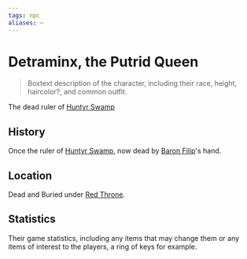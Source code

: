 ```yaml
---
tags: npc
aliases: ~
---
```


# Detraminx, the Putrid Queen

 > 
 > Boxtext description of the character, including their race, height, haircolor?, and common outfit.

The dead ruler of [Huntyr Swamp](..\..\..\..\..\Notes%20on%20the%20Multiverse\Inner\Alaturmen\Places\World%20Features\Natural%20or%20Territory\Huntyr%20Swamp.md)

## History

Once the ruler of [Huntyr Swamp](..\..\..\..\..\Notes%20on%20the%20Multiverse\Inner\Alaturmen\Places\World%20Features\Natural%20or%20Territory\Huntyr%20Swamp.md), now dead by [Baron Filip](..\..\High%20Power\Barons%20of%20Combine%20NPCs\Baron%20Filip.md)'s hand.

## Location

Dead and Buried under [Red Throne](..\..\..\..\..\Notes%20on%20the%20Multiverse\Inner\Alaturmen\Places\Southeast%20Central\Smaller%20than%20a%20feature\Red%20Throne.md).

## Statistics

Their game statistics, including any items that may change them or any items of interest to the players, a ring of keys for example.
